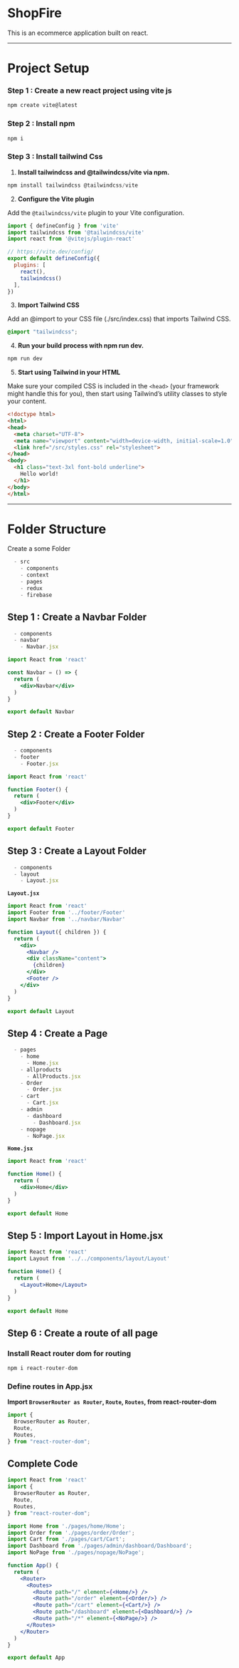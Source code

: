 # ShopFire
This is an ecommerce application built on react.

---

# Project Setup

### **Step 1 : Create a new react project using vite js**

```jsx
npm create vite@latest
```

### **Step 2 : Install npm**

```jsx
npm i
```

### **Step 3 :** Install tailwind Css

1. **Install tailwindcss and @tailwindcss/vite via npm.**

```jsx
npm install tailwindcss @tailwindcss/vite
```

2. **Configure the Vite plugin**

Add the `@tailwindcss/vite` plugin to your Vite configuration.

```jsx
import { defineConfig } from 'vite'
import tailwindcss from '@tailwindcss/vite'
import react from '@vitejs/plugin-react'

// https://vite.dev/config/
export default defineConfig({
  plugins: [
    react(),
    tailwindcss()
  ],
})

```

3. **Import Tailwind CSS**

Add an @import to your CSS file (./src/index.css) that imports Tailwind CSS.

```css
@import "tailwindcss";
```

4. **Run your build process with npm run dev.**

```jsx
npm run dev
```

5. **Start using Tailwind in your HTML**

Make sure your compiled CSS is included in the `<head>` (your framework might handle this for you), then start using Tailwind’s utility classes to style your content.

```html
<!doctype html>
<html>
<head>
  <meta charset="UTF-8">
  <meta name="viewport" content="width=device-width, initial-scale=1.0">
  <link href="/src/styles.css" rel="stylesheet">
</head>
<body>
  <h1 class="text-3xl font-bold underline">
    Hello world!
  </h1>
</body>
</html>
```

---

# Folder Structure

Create a some Folder

```jsx
  - src
    - components
    - context
    - pages
    - redux
    - firebase
```

## **Step 1 : Create a Navbar Folder**

```jsx
  - components
  - navbar
    - Navbar.jsx
```

```jsx
import React from 'react'

const Navbar = () => {
  return (
    <div>Navbar</div>
  )
}

export default Navbar
```

## **Step 2 : Create a Footer Folder**

```jsx
  - components
  - footer
    - Footer.jsx
```

```jsx
import React from 'react'

function Footer() {
  return (
    <div>Footer</div>
  )
}

export default Footer
```

## **Step 3 : Create a Layout Folder**

```jsx
  - components
  - layout
    - Layout.jsx
```

**`Layout.jsx`**

```jsx
import React from 'react'
import Footer from '../footer/Footer'
import Navbar from '../navbar/Navbar'

function Layout({ children }) {
  return (
    <div>
      <Navbar />
      <div className="content">
        {children}
      </div>
      <Footer />
    </div>
  )
}

export default Layout
```

## **Step 4 : Create a Page**

```jsx
  - pages
    - home
      - Home.jsx
    - allproducts
      - AllProducts.jsx
    - Order
      - Order.jsx
    - cart
      - Cart.jsx
    - admin
      - dashboard
        - Dashboard.jsx
    - nopage
      - NoPage.jsx
```

**`Home.jsx`**

```jsx
import React from 'react'

function Home() {
  return (
    <div>Home</div>
  )
}

export default Home
```

## **Step 5 : Import Layout in Home.jsx**

```jsx
import React from 'react'
import Layout from '../../components/layout/Layout'

function Home() {
  return (
    <Layout>Home</Layout>
  )
}

export default Home
```

## **Step 6 : Create a route of all page**

### Install React router dom for routing

```jsx
npm i react-router-dom
```

### **Define routes in App.jsx**

**Import `BrowserRouter as Router`, `Route`, `Routes`, from react-router-dom**

```jsx
import {
  BrowserRouter as Router,
  Route,
  Routes,
} from "react-router-dom";
```

## Complete Code

```jsx
import React from 'react'
import {
  BrowserRouter as Router,
  Route,
  Routes,
} from "react-router-dom";

import Home from './pages/home/Home';
import Order from './pages/order/Order';
import Cart from './pages/cart/Cart';
import Dashboard from './pages/admin/dashboard/Dashboard';
import NoPage from './pages/nopage/NoPage';

function App() {
  return (
    <Router>
      <Routes>
        <Route path="/" element={<Home/>} />
        <Route path="/order" element={<Order/>} />
        <Route path="/cart" element={<Cart/>} />
        <Route path="/dashboard" element={<Dashboard/>} />
        <Route path="/*" element={<NoPage/>} />
      </Routes>
    </Router>
  )
}

export default App
```